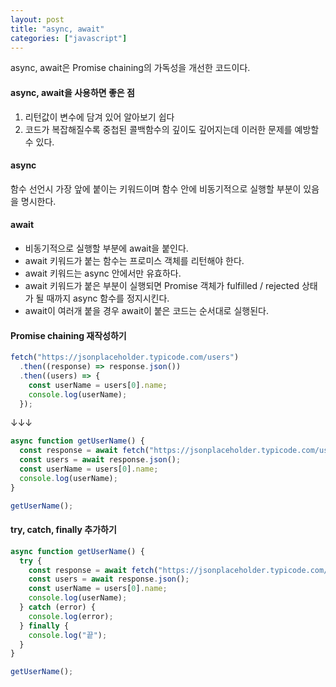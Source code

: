 ```yaml
---
layout: post
title: "async, await"
categories: ["javascript"]
---
```


async, await은 Promise chaining의 가독성을 개선한 코드이다.

#### async, await을 사용하면 좋은 점

1. 리턴값이 변수에 담겨 있어 알아보기 쉽다
2. 코드가 복잡해질수록 중첩된 콜백함수의 깊이도 깊어지는데 이러한 문제를 예방할 수 있다.

#### async

함수 선언시 가장 앞에 붙이는 키워드이며 함수 안에 비동기적으로 실행할 부분이 있음을 명시한다.

#### await

- 비동기적으로 실행할 부분에 await을 붙인다.
- await 키워드가 붙는 함수는 프로미스 객체를 리턴해야 한다.
- await 키워드는 async 안에서만 유효하다.
- await 키워드가 붙은 부분이 실행되면 Promise 객체가 fulfilled / rejected 상태가 될 때까지 async 함수를 정지시킨다.
- await이 여러개 붙을 경우 await이 붙은 코드는 순서대로 실행된다.

#### Promise chaining 재작성하기

```jsx
fetch("https://jsonplaceholder.typicode.com/users")
  .then((response) => response.json())
  .then((users) => {
    const userName = users[0].name;
    console.log(userName);
  });
```

↓↓↓

```jsx
async function getUserName() {
  const response = await fetch("https://jsonplaceholder.typicode.com/users");
  const users = await response.json();
  const userName = users[0].name;
  console.log(userName);
}

getUserName();
```

#### try, catch, finally 추가하기

```jsx
async function getUserName() {
  try {
    const response = await fetch("https://jsonplaceholder.typicode.com/users");
    const users = await response.json();
    const userName = users[0].name;
    console.log(userName);
  } catch (error) {
    console.log(error);
  } finally {
    console.log("끝");
  }
}

getUserName();
```
